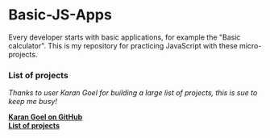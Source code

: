 # Basic-JS-Apps
Every developer starts with basic applications, for example the "Basic calculator". This is my repository for practicing JavaScript with these micro-projects.


<h3>List of projects</h3>
<p><em>Thanks to user Karan Goel for building a large list of projects, this is sue to keep me busy!</em><p>

<a href="https://github.com/karan"><strong>Karan Goel on GitHub<strong></a>
<br />
<a href="https://github.com/karan/Projects#numbers"><strong>List of projects<strong></a>
